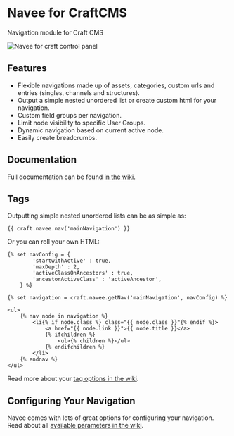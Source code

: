# Navee for CraftCMS
Navigation module for Craft CMS

![Navee for craft control panel](https://fromtheoutfit.com/lib/media/add-ons/navee/navee-for-craft-cp.gif)

## Features
* Flexible navigations made up of assets, categories, custom urls and entries (singles, channels and structures).
* Output a simple nested unordered list or create custom html for your navigation.
* Custom field groups per navigation.
* Limit node visibility to specific User Groups.
* Dynamic navigation based on current active node.
* Easily create breadcrumbs.

## Documentation
Full documentation can be found [in the wiki](https://github.com/fromtheoutfit/navee/wiki).

## Tags
Outputting simple nested unordered lists can be as simple as:

    {{ craft.navee.nav('mainNavigation') }}

Or you can roll your own HTML:

    {% set navConfig = {
            'startwithActive' : true,
            'maxDepth' : 2,
            'activeClassOnAncestors' : true,
            'ancestorActiveClass' : 'activeAncestor',
        } %}

    {% set navigation = craft.navee.getNav('mainNavigation', navConfig) %}

    <ul>
        {% nav node in navigation %}
            <li{% if node.class %} class="{{ node.class }}"{% endif %}>
                <a href="{{ node.link }}">{{ node.title }}</a>
                {% ifchildren %}
                    <ul>{% children %}</ul>
                {% endifchildren %}
            </li>
        {% endnav %}
    </ul>

Read more about your [tag options in the wiki](https://github.com/fromtheoutfit/navee/wiki/Tags).

## Configuring Your Navigation
Navee comes with lots of great options for configuring your navigation. Read about all [available parameters in the wiki](https://github.com/fromtheoutfit/navee/wiki/Parameters).




